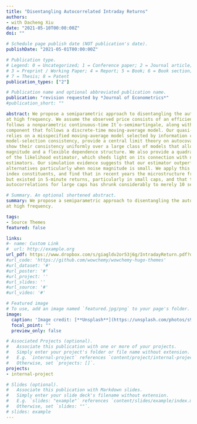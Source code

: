 ```yaml
---
title: "Disentangling Autocorrelated Intraday Returns"
authors:
- with Dacheng Xiu
date: "2021-05-10T00:00:00Z"
doi: ""

# Schedule page publish date (NOT publication's date).
publishDate: "2021-05-01T00:00:00Z"

# Publication type.
# Legend: 0 = Uncategorized; 1 = Conference paper; 2 = Journal article;
# 3 = Preprint / Working Paper; 4 = Report; 5 = Book; 6 = Book section;
# 7 = Thesis; 8 = Patent
publication_types: ["2"]

# Publication name and optional abbreviated publication name.
publication: "revision requested by *Journal of Econometrics*"
#publication_short: ""

abstract: We propose a semiparametric approach to disentangling the autocovariance of equity returns
at high frequency. We assume the observed price consists of an efficient component that
follows a nonparametric continuous-time Itˆo-semimartingale, along with a market microstructure
component that follows a discrete-time moving-average model. Our quasi-likelihood procedure
relies on a misspecified moving-average model selected by information criteria. We establish the
model-selection consistency, provide a central limit theory on autocovariance parameters, and
show their consistency uniformly over a large class of models that allow for an arbitrary noise
magnitude and a flexible dependence structure. We also provide a quadratic representation
of the likelihood estimator, which sheds light on its connection with nonparametric kernel
estimators. Our simulation evidence suggests that our estimator outperforms the nonparametric
alternatives particularly when noise magnitude is small. We apply this estimator to S&P 1500
index constituents, and find that in recent years the microstructure friction has become smaller
but existed in 5-minute returns, particularly in small caps, and that the average duration of
autocorrelations for large caps has shrunk considerably to merely 10 seconds.

# Summary. An optional shortened abstract.
summary: We propose a semiparametric approach to disentangling the autocovariance of equity returns
at high frequency.

tags:
- Source Themes
featured: false

links:
#- name: Custom Link
#  url: http://example.org
url_pdf: https://www.dropbox.com/s/giagldv2or53j6g/IntradayReturn.pdf?dl=0
#url_code: 'https://github.com/wowchemy/wowchemy-hugo-themes'
#url_dataset: '#'
#url_poster: '#'
#url_project: ''
#url_slides: ''
#url_source: '#'
#url_video: '#'

# Featured image
# To use, add an image named `featured.jpg/png` to your page's folder. 
image:
  caption: 'Image credit: [**Unsplash**](https://unsplash.com/photos/s9CC2SKySJM)'
  focal_point: ""
  preview_only: false

# Associated Projects (optional).
#   Associate this publication with one or more of your projects.
#   Simply enter your project's folder or file name without extension.
#   E.g. `internal-project` references `content/project/internal-project/index.md`.
#   Otherwise, set `projects: []`.
projects:
- internal-project

# Slides (optional).
#   Associate this publication with Markdown slides.
#   Simply enter your slide deck's filename without extension.
#   E.g. `slides: "example"` references `content/slides/example/index.md`.
#   Otherwise, set `slides: ""`.
# slides: example
---
```


